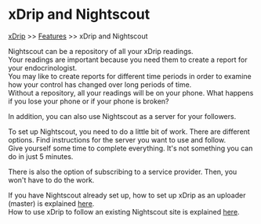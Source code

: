 # xDrip and Nightscout  
[xDrip](../README.md) >> [Features](./Features_page.md) >> xDrip and Nightscout  
  
Nightscout can be a repository of all your xDrip readings.  
Your readings are important because you need them to create a report for your endocrinologist.  
You may like to create reports for different time periods in order to examine how your control has changed over long periods of time.  
Without a repository, all your readings will be on your phone.  What happens if you lose your phone or if your phone is broken?  
  
In addition, you can also use Nightscout as a server for your followers.  
  
To set up Nightscout, you need to do a little bit of work.  There are different options.  Find instructions for the server you want to use and follow.  
Give yourself some time to complete everything.  It's not something you can do in just 5 minutes.  

There is also the option of subscribing to a service provider.  Then, you won't have to do the work.  
  
If you have Nightscout already set up, how to set up xDrip as an uploader (master) is explained [here](./Nightscout-Settings.md).  
How to use xDrip to follow an existing Nightscout site is explained [here](./Follow/FollowNightscout.md).  
  
